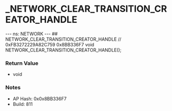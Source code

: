 # _NETWORK_CLEAR_TRANSITION_CREATOR_HANDLE

--- ns: NETWORK --- ## NETWORK_CLEAR_TRANSITION_CREATOR_HANDLE  // 0xFB3272229A82C759 0x8BB336F7 void NETWORK_CLEAR_TRANSITION_CREATOR_HANDLE();

### Return Value
* void

### Notes
* AP Hash: 0x0x8BB336F7
* Build: 811

